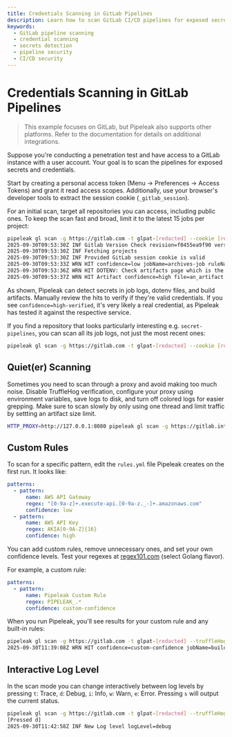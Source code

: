 ```yaml
---
title: Credentials Scanning in GitLab Pipelines
description: Learn how to scan GitLab CI/CD pipelines for exposed secrets and credentials using Pipeleak.
keywords:
  - GitLab pipeline scanning
  - credential scanning
  - secrets detection
  - pipeline security
  - CI/CD security
---
```


# Credentials Scanning in GitLab Pipelines

> This example focuses on GitLab, but Pipeleak also supports other platforms. Refer to the documentation for details on additional integrations.

Suppose you're conducting a penetration test and have access to a GitLab instance with a user account. Your goal is to scan the pipelines for exposed secrets and credentials.

Start by creating a personal access token (Menu → Preferences → Access Tokens) and grant it read access scopes. Additionally, use your browser's developer tools to extract the session cookie (`_gitlab_session`).

For an initial scan, target all repositories you can access, including public ones. To keep the scan fast and broad, limit it to the latest 15 jobs per project:

```bash
pipeleak gl scan -g https://gitlab.com -t glpat-[redacted] --cookie [redacted] --artifacts --job-limit 15
2025-09-30T09:53:30Z INF Gitlab Version Check revision=f0455ea9f90 version=18.5.0-pre
2025-09-30T09:53:30Z INF Fetching projects
2025-09-30T09:53:30Z INF Provided GitLab session cookie is valid
2025-09-30T09:53:33Z WRN HIT confidence=low jobName=archives-job ruleName=api_key url=gitlab.com/testgroup/project/-/jobs/11484162851 value="m$ mkdir archive_data $ echo \"datadog_api_key=secrets.txt file hit\" > archive_data/secrets_in_ar"
2025-09-30T09:53:36Z WRN HIT DOTENV: Check artifacts page which is the only place to download the dotenv file confidence=high ruleName="Generic - 1719" url=gitlab.com/testgroup/project/-/jobs/11484162842 value="datadog_api_key=dotenv ONLY file hit, no other artifacts "
2025-09-30T09:53:37Z WRN HIT Artifact confidence=high file=an_artifact.txt jobName=artifact-job ruleName="Generic - 1719" url=gitlab.com/testgroup/project/-/jobs/11484162833 value="datadog_api_key=secret_artifact_value "
```

As shown, Pipeleak can detect secrets in job logs, dotenv files, and build artifacts. Manually review the hits to verify if they're valid credentials. If you see `confidence=high-verified`, it's very likely a real credential, as Pipeleak has tested it against the respective service.

If you find a repository that looks particularly interesting e.g. `secret-pipelines`, you can scan all its job logs, not just the most recent ones:

```bash
pipeleak gl scan -g https://gitlab.com -t glpat-[redacted] --cookie [redacted] --artifacts --repo mygroup/my-secret-pipelines-project
```

## Quiet(er) Scanning

Sometimes you need to scan through a proxy and avoid making too much noise. Disable TruffleHog verification, configure your proxy using environment variables, save logs to disk, and turn off colored logs for easier grepping. Make sure to scan slowly by only using one thread and limit traffic by settting an artifact size limit.

```bash
HTTP_PROXY=http://127.0.0.1:8080 pipeleak gl scan -g https://gitlab.internal-company.com -t glpat-[redacted] --threads 1 --max-artifact-size 5mb --truffleHogVerification=false --verbose --logfile pipeleak_out --coloredLog=false --job-limit 10
```

## Custom Rules

To scan for a specific pattern, edit the `rules.yml` file Pipeleak creates on the first run. It looks like:

```yaml
patterns:
  - pattern:
      name: AWS API Gateway
      regex: "[0-9a-z]+.execute-api.[0-9a-z._-]+.amazonaws.com"
      confidence: low
  - pattern:
      name: AWS API Key
      regex: AKIA[0-9A-Z]{16}
      confidence: high
```

You can add custom rules, remove unnecessary ones, and set your own confidence levels. Test your regexes at [regex101.com](https://regex101.com/) (select Golang flavor).

For example, a custom rule:

```yaml
patterns:
  - pattern:
      name: Pipeleak Custom Rule
      regex: PIPELEAK_.*
      confidence: custom-confidence
```

When you run Pipeleak, you'll see results for your custom rule and any built-in rules:

```bash
pipeleak gl scan -g https://gitlab.com -t glpat-[redacted] --truffleHogVerification=false --verbose
2025-09-30T11:39:08Z WRN HIT confidence=custom-confidence jobName=build-job-hidden ruleName="Pipeleak Custom Rule" url=gitlab.com/testgroup/project/-/jobs/11547853360 value="PIPELEAK_HIT=secret"
```

## Interactive Log Level

In the scan mode you can change interactively between log levels by pressing `t`: Trace, `d`: Debug, `i`: Info, `w`: Warn, `e`: Error. Pressing `s` will output the current status.

```bash
pipeleak gl scan -g https://gitlab.com -t glpat-[redacted] --truffleHogVerification=false --verbose
[Pressed d]
2025-09-30T11:42:58Z INF New Log level logLevel=debug
```
